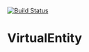 [![Build Status](https://travis-ci.org/korotyx/VirtualEntity.svg?branch=master)](https://travis-ci.org/korotyx/VirtualEntity)
# VirtualEntity
